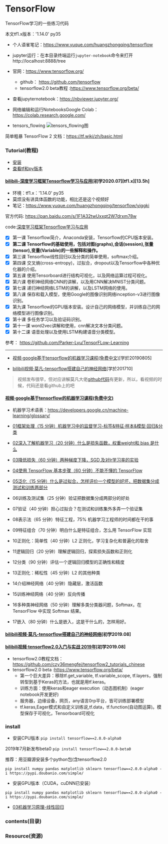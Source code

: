 # TensorFlow
TensorFlow学习的一些练习代码

本文tf1.x版本：'1.14.0' py35

* 个人语雀笔记：https://www.yuque.com/huangzhongqing/tensorflow

* jupyter运行：在本目录终端运行`jupyter-notebook`命令来打开http://localhost:8888/tree

* 官网：https://www.tensorflow.org/
    * github： https://github.com/tensorflow
    * tensorflow2.0 beta教程 :https://www.tensorflow.org/beta/
* 查看jupyternotebook：https://nbviewer.jupyter.org/
* 网络编辑和运行NotebooksGoogle Colab：https://colab.research.google.com/
* tensors_flowing
![tensors_flowing图](https://www.tensorflow.org/images/tensors_flowing.gif)



简单粗暴 TensorFlow 2 文档：https://tf.wiki/zh/basic.html


### Tutorial(教程)

* [安装](00TensorFlow基本概念和安装方法.ipynb)
* [查看tf和py版本](02.01tensorflow学习笔记一：查看版本号.ipynb)

#### [bilibili-深度学习框架Tensorflow学习与应用](https://www.bilibili.com/video/BV1kW411W7pZ)[初学2020.07][tf1.x][13.5h]

* 环境：tf1.x：'1.14.0' py35
* 莫烦没有讲具体函数的功能，相比还是这个视频好
* 笔记：https://www.yuque.com/huangzhongqing/tensorflow/yiggki

官方代码: https://pan.baidu.com/s/1F1A32twUxxqt2W7drxm78w

code:[深度学习框架Tensorflow学习与应用](./深度学习框架Tensorflow学习与应用)
* [x] 第一课 Tensorflow简介，Anaconda安装，Tensorflow的CPU版本安装。
* [x] **第二课 Tensorflow的基础使用，包括对图(graphs),会话(session),张量(tensor),变量(Variable)的一些解释和操作。**
* [x] 第三课 Tensorflow线性回归以及分类的简单使用，softmax介绍。
* [x] 第四课 交叉熵(cross-entropy)，过拟合，dropout以及Tensorflow中各种优化器的介绍。
* [x] 第五课 使用Tensorboard进行结构可视化，以及网络运算过程可视化。
* [x] 第六课 卷积神经网络CNN的讲解，以及用CNN解决MNIST分类问题。
* [x] 第七课 递归神经网络LSTM的讲解，以及LSTM网络的使用。
* [x] 第八课 保存和载入模型，使用Google的图像识别网络inception-v3进行图像识别。
* [x] 第九课 Tensorflow的GPU版本安装。设计自己的网络模型，并训练自己的网络模型进行图像识别。
* [x] 第十课 多任务学习以及验证码识别。
* [x] 第十一课 word2vec讲解和使用，cnn解决文本分类问题。
* [x] 第十二课 语音处理以及使用LSTM构建语音分类模型。

参考： https://github.com/Parker-Lyu/TensorFLow-Learning

---


* [视频·google基于tensorflow的机器学习课程(免费中文)](https://developers.google.cn/machine-learning/crash-course/)[学於20190805]


* [bilibili视频·莫凡-tensorflow搭建自己的神经网络](https://www.bilibili.com/video/av16001891?zw)[学於201710]
>视频发布很早，但对应讲解莫凡大佬[github代码](https://github.com/MorvanZhou/Tensorflow-Tutorial)有更新，所以，看视频的时候，代码还是看github上的吧



#### [视频·google基于tensorflow的机器学习课程(免费中文)](https://developers.google.cn/machine-learning/crash-course/)

* 机器学习术语表：https://developers.google.cn/machine-learning/glossary/
* [01框架处理（15 分钟）机器学习中的监督学习-标签&特征·样本&模型·回归&分类](./google_tensorflow/01框架处理.md)

* [02深入了解机器学习（20 分钟）什么是损失函数，权重weight和 bias 是什么](/google_tensorflow/02深入了解机器学习.md)
* [03降低损失（60 分钟）两种梯度下降，SGD,及对lr学习率的实验](/google_tensorflow/03降低损失.md)
* [04使用 TensorFlow 基本步骤（60 分钟）不能不懂的 TensorFlow](/google_tensorflow/04使用TensorFlow的基本步骤.md)
* [05泛化（15 分钟）什么是过拟合，怎样评价一个模型的好坏，把数据集分成测试和训练两部分](/google_tensorflow/泛化.md)
* 06训练及测试集（25 分钟）验证把数据集分成两部分的好处
* 07验证（40 分钟）担心过拟合？在测试和训练集外多弄一个验证集
* 08表示法（65 分钟）特征工程，75% 机器学习工程师的时间都在干的事
* 09特征组合（70 分钟）明白什么是特征组合，怎么用 TensorFlow 实现
* 10正则化：简单性（40 分钟）L2 正则化，学习复杂化和普遍化的取舍
* 11逻辑回归（20 分钟）理解逻辑回归，探索损失函数和正则化
* 12分类（90 分钟）评估一个逻辑回归模型的正确性和精度
* 13正则化：稀松性（45 分钟）L2 的其他种类
* 14介绍神经网络（40 分钟）隐藏层，激活函数
* 15训练神经网络（40 分钟）反向传播
* 16多种类神经网络（50 分钟）理解多类分类器问题，Softmax，在 TensorFlow 中实现 Softmax 结果。
* 17嵌入（80 分钟）什么是嵌入，这是干什么的，怎样用好。


#### [bilibili视频·莫凡-tensorflow搭建自己的神经网络](https://www.bilibili.com/video/av16001891?zw)[初学2019.08]



#### [bilibili视频·tensorflow2.0入门与实战 2019年](https://www.bilibili.com/video/av62215565?from=search&seid=1287497745063342076)[初学2019.08]

* tensorflow2.0教程文档：https://github.com/czy36mengfei/tensorflow2_tutorials_chinese
* tensorflow2.0 beta :https://www.tensorflow.org/beta/
    * 第一个巨大差异：移除tf.get_variable, tf.variable_scope, tf.layers，强制转型到基于Keras的方法，也就是用tf.keras。
    * 训练方面：使用keras和eager execution（动态图机制）(eager notebook开发更好)
    * 服务器，边缘设备，网页，any语言0rp平台，皆可训练部署模型
    * tf.keras,Eager模式和自定义训练说,tf.data，tf.function(自动图运算)。模型保存于可视化，Tensorboard可视化



### install

* 安装CPU版本
`pip install tensorflow==2.0.0-alpha0`

2019年7月新发布beta0
`pip install tensorflow==2.0.0-beta0`

推荐：用豆瓣源安装多个python包(含tensorflow2.0

`pip install numpy pandas matplotlib sklearn tensorflow==2.0.0-alpha0 -i https://pypi.doubanio.com/simple/`

* 安装GPU版本（CUDA，cuDNN已安装）

`pip install numpy pandas matplotlib sklearn tensorflow==2.0.0-alpha0 -i https://pypi.doubanio.com/simple/`


* [03机器学习原理-线性回归](./tensorflow2.0/)











### contents(目录)


### Resource(资源)


